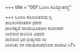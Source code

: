 +++
title = "007 ಓಲಗಿಸಿ ಕೊಮ್ಬಾತನನ್ಧ"

+++
ಓಲಗಿಸಿ ಕೊಂಬಾತನಂಧ ನೃ  
ಪಾಲನುಳಿದಂತಖಿಳ ಧರಣೀ  
ಪಾಲಕತ್ವವೆ ಪಾಂಡುಭೂಪತಿಗೀ ಕುಮಾರಕರ   
ಲಾಲಿಸುವ ಕುಲನೀತಿ ವಿಧದಲಿ  
ಪಾಲಿಸುವ ಭರ ಭೀಷ್ಮನದು ಸಂ  
ಬಾಳಿಸಿತು ನಳ ನಹುಷಚರಿತವನಿವರ ಪರಿಪಾಟಿ    ॥7॥